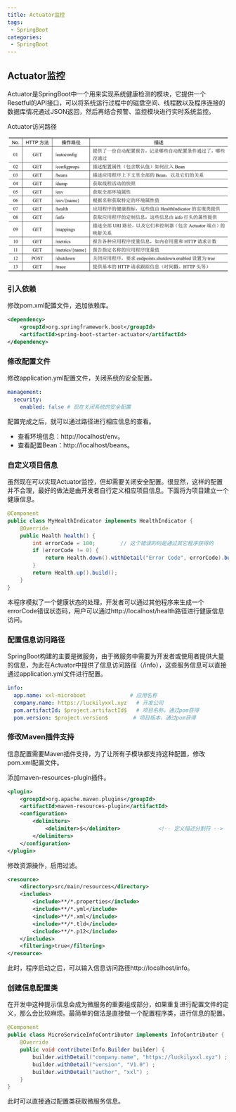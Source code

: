 ```yaml
---
title: Actuator监控
tags:
 - SpringBoot
categories: 
 - SpringBoot
---
```




## Actuator监控

Actuator是SpringBoot中一个用来实现系统健康检测的模块，它提供一个Resetful的API接口，可以将系统运行过程中的磁盘空间、线程数以及程序连接的数据库情况通过JSON返回，然后再结合预警、监控模块进行实时系统监控。

Actuator访问路径

![Image00257](8_Actuator监控.assets/Image00257.jpg)

### 引入依赖

修改pom.xml配置文件，追加依赖库。

~~~xml
<dependency>
    <groupId>org.springframework.boot</groupId>
    <artifactId>spring-boot-starter-actuator</artifactId>
</dependency>
~~~

### 修改配置文件

修改application.yml配置文件，关闭系统的安全配置。

~~~yaml
management:
  security:
    enabled: false # 现在关闭系统的安全配置 
~~~

配置完成之后，就可以通过路径进行相应信息的查看。

- 查看环境信息：http://localhost/env。
- 查看配置Bean：http://localhost/beans。

### 自定义项目信息

虽然现在可以实现Actuator监控，但却需要关闭安全配置。很显然，这样的配置并不合理，最好的做法是由开发者自行定义相应项目信息。下面将为项目建立一个健康信息。

~~~java
@Component
public class MyHealthIndicator implements HealthIndicator {
    @Override
    public Health health() {
        int errorCode = 100;        // 这个错误的码是通过其它程序获得的
        if (errorCode != 0) {
            return Health.down().withDetail("Error Code", errorCode).build();
        }
        return Health.up().build();
    }
}
~~~

本程序模拟了一个健康状态的处理，开发者可以通过其他程序来生成一个errorCode错误状态码，用户可以通过http://localhost/health路径进行健康信息访问。

### 配置信息访问路径

SpringBoot构建的主要是微服务，由于微服务中需要为开发者或使用者提供大量的信息，为此在Actuator中提供了信息访问路径（/info），这些服务信息可以直接通过application.yml文件进行配置。

~~~yaml
info:
  app.name: xxl-microboot              # 应用名称
  company.name: https://luckilyxxl.xyz   # 开发公司
  pom.artifactId: $project.artifactId$   # 项目名称，通过pom获得
  pom.version: $project.version$        # 项目版本，通过pom获得
~~~

### 修改Maven插件支持

信息配置需要Maven插件支持，为了让所有子模块都支持这种配置，修改pom.xml配置文件。

添加maven-resources-plugin插件。

~~~xml
<plugin>
    <groupId>org.apache.maven.plugins</groupId>
    <artifactId>maven-resources-plugin</artifactId>
    <configuration>
        <delimiters>
            <delimiter>$</delimiter>			<!-- 定义描述分割符 -->
        </delimiters>
    </configuration>
</plugin>
~~~

修改资源操作，启用过滤。

~~~xml
<resource>
    <directory>src/main/resources</directory>
    <includes>
        <include>**/*.properties</include>
        <include>**/*.yml</include>
        <include>**/*.xml</include>
        <include>**/*.tld</include>
        <include>**/*.p12</include>
    </includes>
    <filtering>true</filtering>
</resource>
~~~

此时，程序启动之后，可以输入信息访问路径http://localhost/info。

### 创建信息配置类

在开发中这种提示信息会成为微服务的重要组成部分，如果重复进行配置文件的定义，那么会比较麻烦。最简单的做法是直接做一个配置程序类，进行信息的配置。

~~~java
@Component
public class MicroServiceInfoContributor implements InfoContributor {
    @Override
    public void contribute(Info.Builder builder) {
        builder.withDetail("company.name", "https://luckilyxxl.xyz") ;
        builder.withDetail("version", "V1.0") ;
        builder.withDetail("author", "xxl") ;
    }
}
~~~

此时可以直接通过配置类获取微服务信息。
